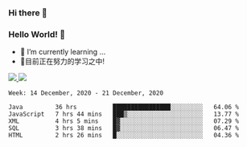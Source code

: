 ### Hi there 👋
### Hello World! 🙌

- 🌱 I’m currently learning ...
- 📖目前正在努力的学习之中!

<a href="https://github.com/anuraghazra/github-readme-stats">
  <img src="https://github-readme-stats.vercel.app/api?username=keyboardWithDream&show_icons=true&repo=github-readme-stats" />
</a>
<a href="https://github.com/anuraghazra/convoychat">
  <img src="https://github-readme-stats.vercel.app/api/top-langs/?username=keyboardWithDream&layout=compact&repo=convoychat" />
</a>



<!--START_SECTION:waka-->
```text
Week: 14 December, 2020 - 21 December, 2020

Java         36 hrs          ████████████████░░░░░░░░░   64.06 % 
JavaScript   7 hrs 44 mins   ███▒░░░░░░░░░░░░░░░░░░░░░   13.77 % 
XML          4 hrs 5 mins    █▓░░░░░░░░░░░░░░░░░░░░░░░   07.29 % 
SQL          3 hrs 38 mins   █▓░░░░░░░░░░░░░░░░░░░░░░░   06.47 % 
HTML         2 hrs 26 mins   █░░░░░░░░░░░░░░░░░░░░░░░░   04.36 % 
```
<!--END_SECTION:waka-->

